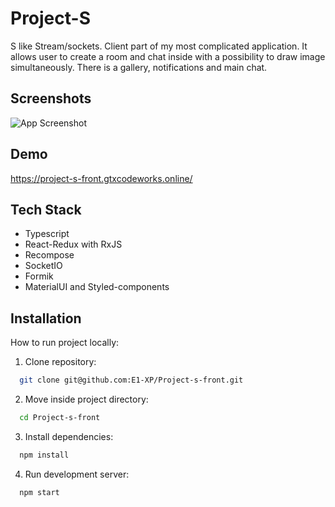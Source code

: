 
# Project-S

S like Stream/sockets. Client part of my most complicated application. It allows user to create a room and chat inside with a possibility to draw image simultaneously. There is a gallery, notifications and main chat.

## Screenshots

![App Screenshot](https://images.ctfassets.net/ysju8du0bph9/2UyP326I5dcv5LWqiQuUib/15ecb0053b39d20d74af06a98e9a78ef/project-s-front.gtxcodeworks.site_room_1663412929623.png)


## Demo

https://project-s-front.gtxcodeworks.online/

## Tech Stack

- Typescript
- React-Redux with RxJS
- Recompose
- SocketIO
- Formik
- MaterialUI and Styled-components

## Installation

How to run project locally:

1. Clone repository:
```bash
  git clone git@github.com:E1-XP/Project-s-front.git
```
2. Move inside project directory:
```bash
  cd Project-s-front
```
3. Install dependencies:
```bash
  npm install
```
4. Run development server:
```bash
  npm start
```
    

